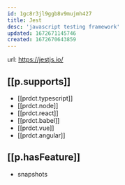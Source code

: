 ```yaml
---
id: 1gc8r3jl9ggb8v9mujmh427
title: Jest
desc: 'javascript testing framework'
updated: 1672671145746
created: 1672670643859
---
```


url: https://jestjs.io/

## [[p.supports]]

- [[prdct.typescript]]
- [[prdct.node]]
- [[prdct.react]]
- [[prdct.babel]]
- [[prdct.vue]]
- [[prdct.angular]]

## [[p.hasFeature]]

- snapshots